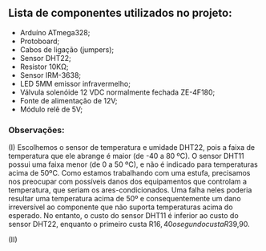 ## Lista de componentes utilizados no projeto:

- Arduíno ATmega328;
- Protoboard;
- Cabos de ligação (jumpers);
- Sensor DHT22;
- Resistor 10KΩ;
- Sensor IRM-3638;
- LED 5MM emissor infravermelho;
- Válvula solenóide 12 VDC normalmente fechada ZE-4F180;
- Fonte de alimentação de 12V;
- Módulo relê de 5V;

### Observações:
(I) Escolhemos o sensor de temperatura e umidade DHT22, pois a faixa de temperatura que ele abrange é maior (de -40 a 80 ºC). O sensor DHT11 possui uma faixa menor (de 0 a 50 ºC), e não é indicado para temperaturas acima de 50ºC. Como estamos trabalhando com uma estufa, precisamos nos preocupar com possíveis danos dos equipamentos que controlam a temperatura, que seriam os ares-condicionados. Uma falha neles poderia resultar uma temperatura acima de 50º e consequentemente um dano irreversível ao componente que não suporta temperaturas acima do esperado. No entanto, o custo do sensor DHT11 é inferior ao custo do sensor DHT22, enquanto o primeiro custa R$16,40 o segundo custa R$39,90.

(II)


